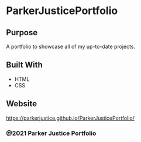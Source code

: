 # ParkerJusticePortfolio

## Purpose
A portfolio to showcase all of my up-to-date projects.

## Built With
* HTML
* CSS

## Website
https://parkerjustice.github.io/ParkerJusticePortfolio/

### @2021 Parker Justice Portfolio
